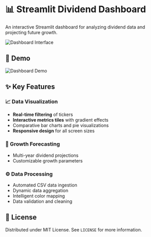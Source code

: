 # 📊 Streamlit Dividend Dashboard

An interactive Streamlit dashboard for analyzing dividend data and projecting future growth.

![Dashboard Interface](https://via.placeholder.com/1200x600.png?text=Dividend+Analytics+Dashboard+Preview)

## 🎥 Demo
![Dashboard Demo](assets/streamlit-dashboard-demo.gif)

## ✨ Key Features

### 📈 Data Visualization
- **Real-time filtering** of tickers
- **Interactive metrics tiles** with gradient effects
- Comparative bar charts and pie visualizations
- **Responsive design** for all screen sizes

### 🧮 Growth Forecasting
- Multi-year dividend projections
- Customizable growth parameters

### ⚙️ Data Processing
- Automated CSV data ingestion
- Dynamic data aggregation
- Intelligent color mapping
- Data validation and cleaning

## 📄 License
Distributed under MIT License. See `LICENSE` for more information.